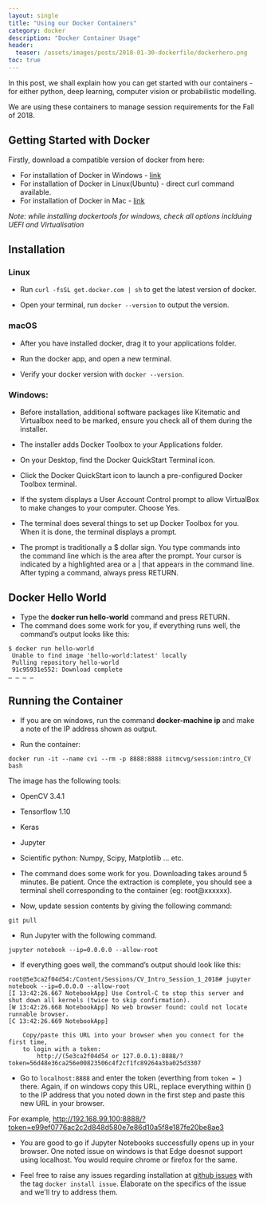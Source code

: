 ```yaml
---
layout: single
title: "Using our Docker Containers"
category: docker
description: "Docker Container Usage"
header:
  teaser: /assets/images/posts/2018-01-30-dockerfile/dockerhero.png
toc: true
---
```


In this post, we shall explain how you can get started with our containers - for either python, deep learning, computer vision or probabilistic modelling. 

We are using these containers to manage session requirements for the Fall of 2018.

## Getting Started with Docker 

Firstly, download a compatible version of docker from here:

* For installation of Docker in Windows - [link](https://download.docker.com/win/stable/DockerToolbox.exe) 
* For installation of Docker in Linux(Ubuntu) - direct curl command available.  
* For installation of Docker in Mac - [link](https://download.docker.com/mac/stable/Docker.dmg)

_Note: while installing dockertools for windows, check all options inclduing UEFI and Virtualisation_

## Installation

### Linux

* Run `curl -fsSL get.docker.com | sh` to get the latest version of docker.

* Open your terminal, run `docker --version` to output the version.

### macOS

* After you have installed docker, drag it to your applications folder.

* Run the docker app, and open a new terminal.

* Verify your docker version with `docker --version`.

### Windows:

* Before installation, additional software packages like Kitematic and Virtualbox need to be marked, ensure you check all of them during the installer. 
* The installer adds Docker Toolbox to your Applications folder.   
* On your Desktop, find the Docker QuickStart Terminal icon.  
* Click the Docker QuickStart icon to launch a pre-configured Docker Toolbox terminal.    
* If the system displays a User Account Control prompt to allow VirtualBox to make changes to your computer. Choose Yes.  
* The terminal does several things to set up Docker Toolbox for you. When it is done, the terminal displays a prompt.  

* The prompt is traditionally a \$ dollar sign. You type commands into the command line which is the area after the prompt. Your cursor is indicated by a highlighted area or a \| that appears in the command line. After typing a command, always press RETURN.

## Docker Hello World

* Type the **docker run hello-world** command and press RETURN.
* The command does some work for you, if everything runs well, the command’s output looks like this:

```
$ docker run hello-world
 Unable to find image 'hello-world:latest' locally
 Pulling repository hello-world
 91c95931e552: Download complete
… … … …
```

## Running the Container

* If you are on windows, run the command **docker-machine ip** and make a note of the IP address shown as output.

* Run the container:
```
docker run -it --name cvi --rm -p 8888:8888 iitmcvg/session:intro_CV bash
```

The image has the following tools:

  * OpenCV 3.4.1
  * Tensorflow 1.10
  * Keras
  * Jupyter
  * Scientific python: Numpy, Scipy, Matplotlib ... etc.

* The command does some work for you. Downloading takes around 5 minutes. Be patient. Once the extraction is complete, you should see a terminal shell corresponding to the container (eg: root@xxxxxx).

* Now, update session contents by giving the following command:

```
git pull
```

* Run Jupyter with the following command.

```
jupyter notebook --ip=0.0.0.0 --allow-root
```

* If everything goes well, the command’s output should look like this:

```
root@5e3ca2f04d54:/Content/Sessions/CV_Intro_Session_1_2018# jupyter notebook --ip=0.0.0.0 --allow-root
[I 13:42:26.667 NotebookApp] Use Control-C to stop this server and shut down all kernels (twice to skip confirmation).
[W 13:42:26.668 NotebookApp] No web browser found: could not locate runnable browser.
[C 13:42:26.669 NotebookApp]

    Copy/paste this URL into your browser when you connect for the first time,
    to login with a token:
        http://(5e3ca2f04d54 or 127.0.0.1):8888/?token=56d48e36ca256e00823506c4f2cf1fc89264a3ba025d3307
```

* Go to `localhost:8888` and enter the token (everthing from `token = `) there. Again, if on windows copy this URL, replace everything within () to the IP address that you noted down in the first step and paste this new URL in your browser.

For example, http://192.168.99.100:8888/?token=e99ef0776ac2c2d848d580e7e86d10a5f8e187fe20be8ae3

* You are good to go if Jupyter Notebooks successfully opens up in your browser. One noted issue on windows is that Edge doesnot support using localhost. You would require chrome or firefox for the same.

* Feel free to raise any issues regarding installation at [github issues](https://github.com/iitmcvg/Content/issues) with the tag `docker install issue`. Elaborate on the specifics of the issue and we'll try to address them.






